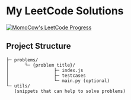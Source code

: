 # My LeetCode Solutions

[![MomoCow's LeetCode Progress](https://x.cow.moe/leetcode-progress/?username=momocow)](https://leetcode.com/momocow/)

## Project Structure
```
├─ problems/
│      └─ {problem title}/
│                 ├─ index.js
│                 ├─ testcases
│                 └─ main.py (optional)
└─ utils/
   (snippets that can help to solve problems)
```
